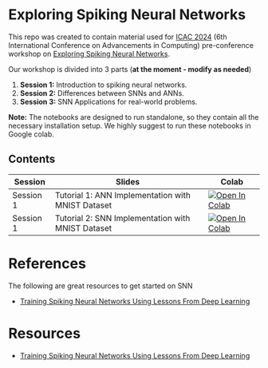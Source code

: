# Exploring Spiking Neural Networks

This repo was created to contain material used for [ICAC 2024](https://icac.lk/) (6th International Conference on Advancements in Computing) pre-conference workshop on [Exploring Spiking Neural Networks](https://icac.lk/preconference-workshops/).

Our workshop is divided into 3 parts (**at the moment - modify as needed**)

 1. **Session 1:** Introduction to spiking neural networks.
 2. **Session 2:** Differences between SNNs and ANNs.
 3. **Session 3:** SNN Applications for real-world problems.

**Note:** The notebooks are designed to run standalone, so they contain all the necessary  installation setup. We highly suggest to run these notebooks in Google colab.

## Contents

| Session | Slides | Colab
| --- | ---  | --- |
| Session 1 | Tutorial 1: ANN Implementation with MNIST Dataset |[![Open In Colab](https://colab.research.google.com/assets/colab-badge.svg)](https://colab.research.google.com/github/BrAINLabs-Inc/ICAC_2024_SNN_workshop/blob/main/Notebooks/ANN_implementation_of_MNIST_dataset.ipynb)|
| Session 1 | Tutorial 2: SNN Implementation with MNIST Dataset     | [![Open In Colab](https://colab.research.google.com/assets/colab-badge.svg)](https://github.com/BrAINLabs-Inc/ICAC_2024_SNN_workshop/blob/main/Notebooks/SNN_implementation_of_MNIST_dataset.ipynb) |

# References
The following are great resources to get started on SNN

 - [Training Spiking Neural Networks Using Lessons From Deep Learning](https://ieeexplore.ieee.org/abstract/document/10242251)

# Resources 

 - [Training Spiking Neural Networks Using Lessons From Deep Learning](https://ieeexplore.ieee.org/abstract/document/10242251)
